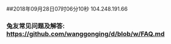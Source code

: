 ##2018年09月28日07时06分10秒 104.248.191.66
### 兔友常见问题及解答: https://github.com/wanggonging/d/blob/w/FAQ.md
